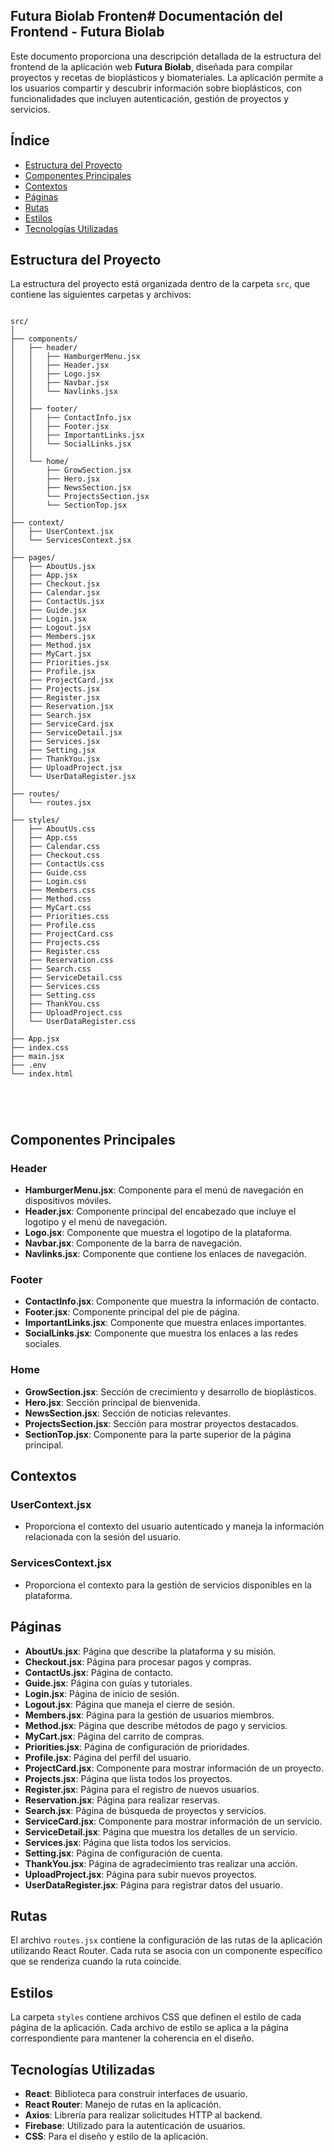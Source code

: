 ## Futura Biolab Fronten# Documentación del Frontend - Futura Biolab

Este documento proporciona una descripción detallada de la estructura del frontend de la aplicación web **Futura Biolab**, diseñada para compilar proyectos y recetas de bioplásticos y biomateriales. La aplicación permite a los usuarios compartir y descubrir información sobre bioplásticos, con funcionalidades que incluyen autenticación, gestión de proyectos y servicios.

## Índice
- [Estructura del Proyecto](#estructura-del-proyecto)
- [Componentes Principales](#componentes-principales)
- [Contextos](#contextos)
- [Páginas](#páginas)
- [Rutas](#rutas)
- [Estilos](#estilos)
- [Tecnologías Utilizadas](#tecnologías-utilizadas)

## Estructura del Proyecto 

La estructura del proyecto está organizada dentro de la carpeta `src`, que contiene las siguientes carpetas y archivos:

```

src/
│
├── components/
│   ├── header/
│   │   ├── HamburgerMenu.jsx
│   │   ├── Header.jsx
│   │   ├── Logo.jsx
│   │   ├── Navbar.jsx
│   │   └── Navlinks.jsx
│   │
│   ├── footer/
│   │   ├── ContactInfo.jsx
│   │   ├── Footer.jsx
│   │   ├── ImportantLinks.jsx
│   │   └── SocialLinks.jsx
│   │
│   └── home/
│       ├── GrowSection.jsx
│       ├── Hero.jsx
│       ├── NewsSection.jsx
│       └── ProjectsSection.jsx
│       └── SectionTop.jsx
│
├── context/
│   ├── UserContext.jsx
│   └── ServicesContext.jsx
│
├── pages/
│   ├── AboutUs.jsx
│   ├── App.jsx
│   ├── Checkout.jsx
│   ├── Calendar.jsx
│   ├── ContactUs.jsx
│   ├── Guide.jsx
│   ├── Login.jsx
│   ├── Logout.jsx
│   ├── Members.jsx
│   ├── Method.jsx
│   ├── MyCart.jsx
│   ├── Priorities.jsx
│   ├── Profile.jsx
│   ├── ProjectCard.jsx
│   ├── Projects.jsx
│   ├── Register.jsx
│   ├── Reservation.jsx
│   ├── Search.jsx
│   ├── ServiceCard.jsx
│   ├── ServiceDetail.jsx
│   ├── Services.jsx
│   ├── Setting.jsx
│   ├── ThankYou.jsx
│   ├── UploadProject.jsx
│   └── UserDataRegister.jsx
│
├── routes/
│   └── routes.jsx
│
├── styles/
│   ├── AboutUs.css
│   ├── App.css
│   ├── Calendar.css
│   ├── Checkout.css
│   ├── ContactUs.css
│   ├── Guide.css
│   ├── Login.css
│   ├── Members.css
│   ├── Method.css
│   ├── MyCart.css
│   ├── Priorities.css
│   ├── Profile.css
│   ├── ProjectCard.css
│   ├── Projects.css
│   ├── Register.css
│   ├── Reservation.css
│   ├── Search.css
│   ├── ServiceDetail.css
│   ├── Services.css
│   ├── Setting.css
│   ├── ThankYou.css
│   ├── UploadProject.css
│   └── UserDataRegister.css
│
├── App.jsx
├── index.css
├── main.jsx
├── .env
└── index.html





```

## Componentes Principales

### Header
- **HamburgerMenu.jsx**: Componente para el menú de navegación en dispositivos móviles.
- **Header.jsx**: Componente principal del encabezado que incluye el logotipo y el menú de navegación.
- **Logo.jsx**: Componente que muestra el logotipo de la plataforma.
- **Navbar.jsx**: Componente de la barra de navegación.
- **Navlinks.jsx**: Componente que contiene los enlaces de navegación.

### Footer
- **ContactInfo.jsx**: Componente que muestra la información de contacto.
- **Footer.jsx**: Componente principal del pie de página.
- **ImportantLinks.jsx**: Componente que muestra enlaces importantes.
- **SocialLinks.jsx**: Componente que muestra los enlaces a las redes sociales.

### Home
- **GrowSection.jsx**: Sección de crecimiento y desarrollo de bioplásticos.
- **Hero.jsx**: Sección principal de bienvenida.
- **NewsSection.jsx**: Sección de noticias relevantes.
- **ProjectsSection.jsx**: Sección para mostrar proyectos destacados.
- **SectionTop.jsx**: Componente para la parte superior de la página principal.

## Contextos

### UserContext.jsx
- Proporciona el contexto del usuario autenticado y maneja la información relacionada con la sesión del usuario.

### ServicesContext.jsx
- Proporciona el contexto para la gestión de servicios disponibles en la plataforma.

## Páginas

- **AboutUs.jsx**: Página que describe la plataforma y su misión.
- **Checkout.jsx**: Página para procesar pagos y compras.
- **ContactUs.jsx**: Página de contacto.
- **Guide.jsx**: Página con guías y tutoriales.
- **Login.jsx**: Página de inicio de sesión.
- **Logout.jsx**: Página que maneja el cierre de sesión.
- **Members.jsx**: Página para la gestión de usuarios miembros.
- **Method.jsx**: Página que describe métodos de pago y servicios.
- **MyCart.jsx**: Página del carrito de compras.
- **Priorities.jsx**: Página de configuración de prioridades.
- **Profile.jsx**: Página del perfil del usuario.
- **ProjectCard.jsx**: Componente para mostrar información de un proyecto.
- **Projects.jsx**: Página que lista todos los proyectos.
- **Register.jsx**: Página para el registro de nuevos usuarios.
- **Reservation.jsx**: Página para realizar reservas.
- **Search.jsx**: Página de búsqueda de proyectos y servicios.
- **ServiceCard.jsx**: Componente para mostrar información de un servicio.
- **ServiceDetail.jsx**: Página que muestra los detalles de un servicio.
- **Services.jsx**: Página que lista todos los servicios.
- **Setting.jsx**: Página de configuración de cuenta.
- **ThankYou.jsx**: Página de agradecimiento tras realizar una acción.
- **UploadProject.jsx**: Página para subir nuevos proyectos.
- **UserDataRegister.jsx**: Página para registrar datos del usuario.

## Rutas

El archivo `routes.jsx` contiene la configuración de las rutas de la aplicación utilizando React Router. Cada ruta se asocia con un componente específico que se renderiza cuando la ruta coincide.

## Estilos

La carpeta `styles` contiene archivos CSS que definen el estilo de cada página de la aplicación. Cada archivo de estilo se aplica a la página correspondiente para mantener la coherencia en el diseño.

## Tecnologías Utilizadas

- **React**: Biblioteca para construir interfaces de usuario.
- **React Router**: Manejo de rutas en la aplicación.
- **Axios**: Librería para realizar solicitudes HTTP al backend.
- **Firebase**: Utilizado para la autenticación de usuarios.
- **CSS**: Para el diseño y estilo de la aplicación.



 